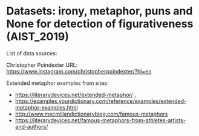 # Datasets: irony, metaphor, puns and None for detection of figurativeness (AIST_2019)

List of data sources:

Christopher Poindexter URL: https://www.instagram.com/christopherpoindexter/?hl=en

Extended metaphor examples from sites: 
* https://literarydevices.net/extended-metaphor/ , 
* https://examples.yourdictionary.com/reference/examples/extended-metaphor-examples.html
* http://www.macmillandictionaryblog.com/famous-metaphors
* https://literarydevices.net/famous-metaphors-from-athletes-artists-and-authors/

